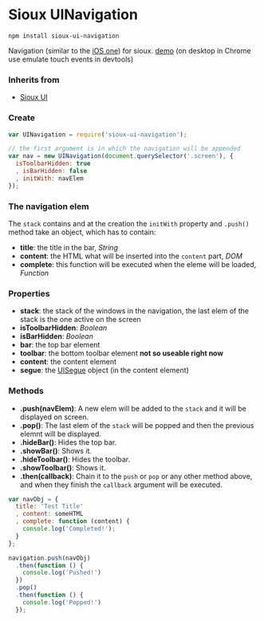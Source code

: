 # Sioux UINavigation

``` batch
npm install sioux-ui-navigation
```

Navigation (similar to the [iOS one](http://developer.apple.com/library/ios/#documentation/UIKit/Reference/UINavigationController_Class/Reference/Reference.html)) for sioux. [demo](http://felix.lovassy.hu/projects/gellert/sioux/navexample/) (on desktop in Chrome use emulate touch events in devtools)

### Inherits from
* [Sioux UI](https://github.com/gerhardberger/sioux-ui)

### Create
``` js
var UINavigation = require('sioux-ui-navigation');

// the first argument is in which the navigation will be appended
var nav = new UINavigation(document.querySelector('.screen'), {
  isToolbarHidden: true
  , isBarHidden: false
  , initWith: navElem
});
```

### The navigation elem
The `stack` contains and at the creation the `initWith` property and `.push()` method take an object, which has to contain:
* __title__: the title in the bar, _String_
* __content__: the HTML what will be inserted into the `content` part, _DOM_
* __complete__: this function will be executed when the eleme will be loaded, _Function_

### Properties
* __stack__: the stack of the windows in the navigation, the last elem of the stack is the one active on the screen
* __isToolbarHidden__: _Boolean_
* __isBarHidden__: _Boolean_
* __bar__: the top bar element
* __toolbar__: the bottom toolbar element __not so useable right now__
* __content__: the content element
* __segue__: the [UISegue](https://github.com/gerhardberger/sioux-ui-segue) object (in the content element)

### Methods
* __.push(navElem)__: A new elem will be added to the `stack` and it will be displayed on screen.
* __.pop()__: The last elem of the `stack` will be popped and then the previous elemnt will be displayed.
* __.hideBar()__: Hides the top bar.
* __.showBar()__: Shows it.
* __.hideToolbar()__: Hides the toolbar.
* __.showToolbar()__: Shows it.
* __.then(callback)__: Chain it to the `push` or `pop` or any other method above, and when they finish the `callback` argument will be executed.

``` js
var navObj = {
  title: 'Test Title'
  , content: someHTML
  , complete: function (content) {
    console.log('Completed!');
  }
};

navigation.push(navObj)
  .then(function () {
    console.log('Pushed!')
  })
  .pop()
  .then(function () {
    console.log('Popped!')
  });
```